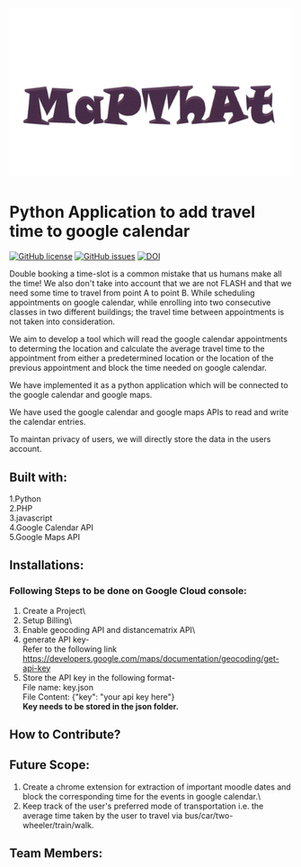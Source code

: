<h1 align="center">
  <img src="https://github.com/SEProjGrp5/MapThat/blob/main/Images/MapThat.gif" width=800px height=300px>
</h1>

# Python Application to add travel time to google calendar

[![GitHub license](https://img.shields.io/github/license/SEProjGrp5/MapThat)](https://github.com/SEProjGrp5/MapThat/blob/main/LICENSE)
[![GitHub issues](https://img.shields.io/github/issues/SEProjGrp5/MapThat)](https://github.com/SEProjGrp5/MapThat/issues)
[![DOI](https://zenodo.org/badge/408263207.svg)](https://zenodo.org/badge/latestdoi/408263207)

Double booking a time-slot is a common mistake that us humans make all the time! We also don't take into account that we are not FLASH and that we need some time to travel from point A to point B. While scheduling appointments on google calendar, while enrolling into two consecutive classes in two different buildings; the travel time between appointments is not taken into consideration.

We aim to develop a tool which will read the google calendar appointments to determing the location and calculate the average travel time to the appointment from either a predetermined location or the location of the previous appointment and block the time needed on google calendar.

We have implemented it as a python application which will be connected to the google calendar and google maps. 

We have used the google calendar and google maps APIs to read and write the calendar entries.

To maintan privacy of users, we will directly store the data in the users account.

## Built with:
1.Python\
2.PHP\
3.javascript\
4.Google Calendar API\
5.Google Maps API

## Installations:

### Following Steps to be done on Google Cloud console:
1. Create a Project\
2. Setup Billing\
3. Enable geocoding API and distancematrix API\
4. generate API key-\
    Refer to the following link https://developers.google.com/maps/documentation/geocoding/get-api-key
6. Store the API key in the following format-\
    File name: key.json\
    File Content: {"key": "your api key here"}\
    **Key needs to be stored in the json folder.**


## How to Contribute?


## Future Scope:
1. Create a chrome extension for extraction of important moodle dates and block the corresponding time for the events in google calendar.\
2. Keep  track of the user's preferred mode of transportation i.e. the average time taken by the user to travel via bus/car/two-wheeler/train/walk.

## Team Members:








